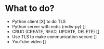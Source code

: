 # What to do?
 
 - Python client  [X] to do TLS
 - Python server with redis (redis-py) []
 - CRUD (CREATE, READ, UPDATE, DELETE) []
 - Use TLS to make communication secure []
 - YouTube video []
